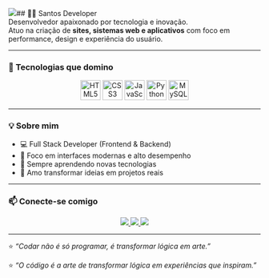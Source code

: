 <img src="https://github.com/user-attachments/assets/47b82455-34d8-4ec2-8562-ef36985807e3" />## 👨‍💻 Santos Developer  
Desenvolvedor apaixonado por tecnologia e inovação.  
Atuo na criação de **sites, sistemas web e aplicativos** com foco em performance, design e experiência do usuário.  

---

### 🚀 Tecnologias que domino  
<div align="center">

<img src="https://cdn.jsdelivr.net/gh/devicons/devicon/icons/html5/html5-original.svg" width="40" height="40" alt="HTML5">
<img src="https://cdn.jsdelivr.net/gh/devicons/devicon/icons/css3/css3-original.svg" width="40" height="40" alt="CSS3">
<img src="https://cdn.jsdelivr.net/gh/devicons/devicon/icons/javascript/javascript-original.svg" width="40" height="40" alt="JavaScript">
<img src="https://cdn.jsdelivr.net/gh/devicons/devicon/icons/python/python-original.svg" width="40" height="40" alt="Python">
<img src="https://cdn.jsdelivr.net/gh/devicons/devicon/icons/mysql/mysql-original.svg" width="40" height="40" alt="MySQL">

</div>

---

### 💡 Sobre mim  
- 💻 Full Stack Developer (Frontend & Backend)  
- 🎯 Foco em interfaces modernas e alto desempenho  
- 🧠 Sempre aprendendo novas tecnologias  
- 🎨 Amo transformar ideias em projetos reais  

---

### 📫 Conecte-se comigo  
<div align="center">
  <a href="https://github.com/SantosDeveloper" target="_blank">
    <img src="https://img.shields.io/badge/GitHub-000?style=for-the-badge&logo=github&logoColor=white">
  </a>
  <a href="https://www.linkedin.com/in/seu-linkedin" target="_blank">
    <img src="https://img.shields.io/badge/LinkedIn-0077B5?style=for-the-badge&logo=linkedin&logoColor=white">
  </a>
  <a href="mailto:seuemail@gmail.com">
    <img src="https://img.shields.io/badge/Email-D14836?style=for-the-badge&logo=gmail&logoColor=white">
  </a>
</div>

---

⭐ *“Codar não é só programar, é transformar lógica em arte.”*  


⭐ *“O código é a arte de transformar lógica em experiências que inspiram.”*
